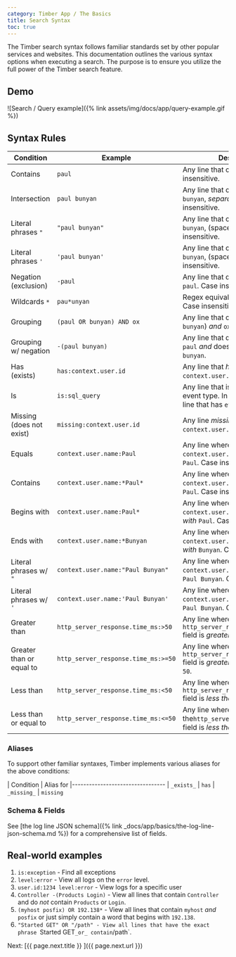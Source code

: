 ```yaml
---
category: Timber App / The Basics
title: Search Syntax
toc: true
---
```


The Timber search syntax follows familiar standards set by other popular services and websites.
This documentation outlines the various syntax options when executing a search.
The purpose is to ensure you utilize the full power of the Timber search feature.


## Demo

![Search / Query example]({% link assets/img/docs/app/query-example.gif %})


## Syntax Rules

| Condition                | Example                      | Description
|--------------------------|------------------------------|-------------------------------------------------------------------
| Contains                 | `paul`                       | Any line that contains `paul`. Case insensitive.
| Intersection             | `paul bunyan`                | Any line that contains `paul` _and_ `bunyan`, _separately_. Case insensitive.
| Literal phrases `"`      | `"paul bunyan"`              | Any line that contains `paul bunyan`, (space included). Case insensitive.
| Literal phrases `'`      | `'paul bunyan'`              | Any line that contains `paul bunyan`, (space included). Case insensitive.
| Negation (exclusion)     | `-paul`                      | Any line that does _not_ contain `paul`. Case insensitive.
| Wildcards `*`            | `pau*unyan`                  | Regex equivalent: `/paul.*unyan/`. Case insensitive.
| Grouping                 | `(paul OR bunyan) AND ox`    | Any line that contains (`paul` _or_ `bunyan`) _and_ `ox`.
| Grouping w/ negation     | `-(paul bunyan)`             | Any line that does _not_ contain `paul` _and_ does not contain `bunyan`.
| Has (exists)             | `has:context.user.id`               | Any line that _has_ a value for `context.user.id` field.
| Is                       | `is:sql_query`                      | Any line that is the specified event type. In this example, any line that has `event.sql_query`.
| Missing (does not exist) | `missing:context.user.id`           | Any line _missing_ a value for `context.user.id` field.
| Equals                   | `context.user.name:Paul`            | Any line where the `context.user.name` field _equals_ `Paul`. Case insensitive.
| Contains                 | `context.user.name:*Paul*`          | Any line where the `context.user.name` field _contains_ `Paul`. Case insensitive.
| Begins with              | `context.user.name:Paul*`           | Any line where the `context.user.name` field _begins with_ `Paul`. Case insensitive.
| Ends with                | `context.user.name:*Bunyan`         | Any line where the `context.user.name` field _ends with_ `Bunyan`. Case insensitive.
| Literal phrases w/ `"`   | `context.user.name:"Paul Bunyan"`   | Any line where the `context.user.name` field equals `Paul Bunyan`. Case insensitive.
| Literal phrases w/ `'`   | `context.user.name:'Paul Bunyan'`   | Any line where the `context.user.name` field equals `Paul Bunyan`. Case insensitive.
| Greater than             | `http_server_response.time_ms:>50`  | Any line where the `http_server_response.time_ms` field is _greater than_ `50`.
| Greater than or equal to | `http_server_response.time_ms:>=50` | Any line where the `http_server_response.time_ms` field is _greater than or equal to_ `50`.
| Less than                | `http_server_response.time_ms:<50`  | Any line where the `http_server_response.time_ms` field is _less than_ `50`.
| Less than or equal to    | `http_server_response.time_ms:<=50` | Any line where the`http_server_response.time_ms` field is _less than or equal to_ `50`.

### Aliases

To support other familiar syntaxes, Timber implements various aliases for the above conditions:

| Condition         | Alias for
|---------------------------------
| `_exists_`        | `has`
| `_missing_`       | `missing`

### Schema & Fields

See [the log line JSON schema]({% link _docs/app/basics/the-log-line-json-schema.md %}) for a
comprehensive list of fields.


## Real-world examples

1. `is:exception` - Find all exceptions
2. `level:error` - View all logs on the `error` level.
3. `user.id:1234 level:error` - View logs for a specific user
4. `Controller -(Products Login)` - View all lines that contain `Controller` and do _not_ contain `Products` or `Login`.
5. `(myhost posfix) OR 192.138*` - View all lines that contain `myhost` _and_ `posfix` or just simply contain a word that begins with `192.138`.
6. `"Started GET" OR "/path" - View all lines that have the exact phrase `Started GET` _or_ contain `/path`.


<div class="next">
  Next: [{{ page.next.title }} <i class="fa fa-arrow-circle-right" aria-hidden="true"></i>]({{ page.next.url }})
</div>